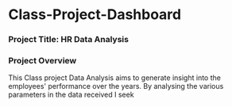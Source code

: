 # Class-Project-Dashboard

 ### Project Title: HR Data Analysis

 ### Project Overview
 This Class project Data Analysis aims to generate insight into the employees'
 performance over the years. By analysing the various parameters in the data 
 received I seek
